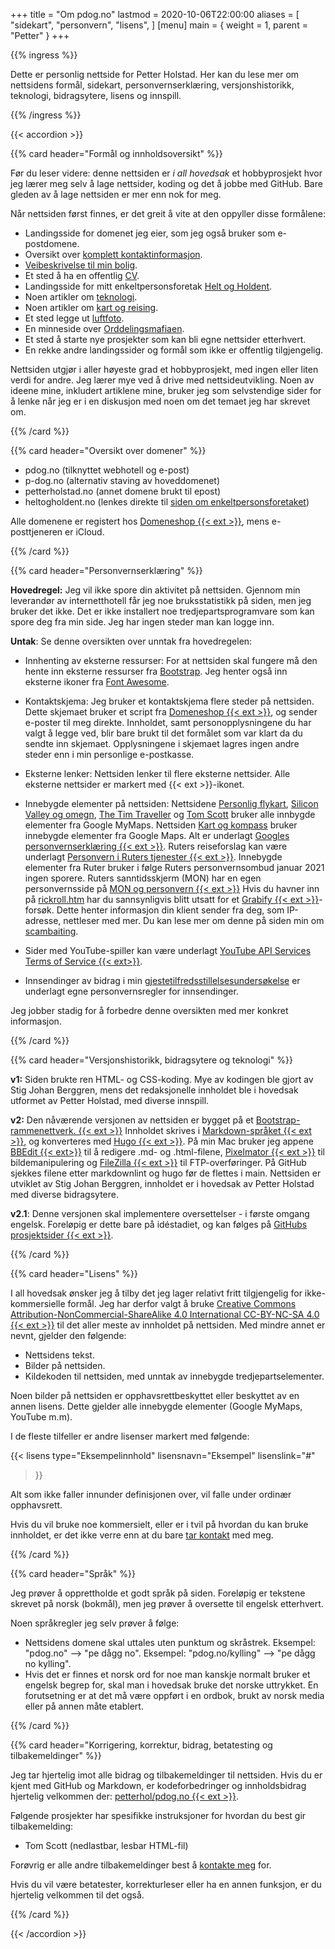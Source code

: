 +++
title = "Om pdog.no"
lastmod = 2020-10-06T22:00:00
aliases = [
    "sidekart",
    "personvern",
    "lisens",
]
[menu]
main = { weight = 1, parent = "Petter" }
+++

{{% ingress %}}

Dette er personlig nettside for Petter Holstad. Her kan du lese mer om nettsidens formål, sidekart,
personvernserklæring, versjonshistorikk, teknologi, bidragsytere, lisens og innspill.

{{% /ingress %}}

{{< accordion >}}

{{% card header="Formål og innholdsoversikt" %}}

Før du leser videre: denne nettsiden er _i all hovedsak_ et hobbyprosjekt hvor jeg lærer meg
selv å lage nettsider, koding og det å jobbe med GitHub. Bare gleden av å lage nettsiden er mer
enn nok for meg.

Når nettsiden først finnes, er det greit å vite at den oppyller disse formålene:

- Landingsside for domenet jeg eier, som jeg også bruker som e-postdomene.  
- Oversikt over [komplett kontaktinformasjon](../kontaktinfo).  
- [Veibeskrivelse til min bolig](../visit).  
- Et sted å ha en offentlig [CV](../cv).  
- Landingsside for mitt enkeltpersonsforetak [Helt og Holdent](../heltogholdent).  
- Noen artikler om [teknologi](../teknologi).  
- Noen artikler om [kart og reising](../kartogreiser).  
- Et sted legge ut [luftfoto](../luftfoto).  
- En minneside over [Orddelingsmafiaen](../orddelingsmafiaen).
- Et sted å starte nye prosjekter som kan bli egne nettsider etterhvert.  
- En rekke andre landingssider og formål som ikke er offentlig tilgjengelig.

Nettsiden utgjør i aller høyeste grad et hobbyprosjekt, med ingen eller liten verdi for andre. Jeg
lærer mye ved å drive med nettsideutvikling. Noen av ideene mine, inkludert artiklene mine, bruker
jeg som selvstendige sider for å lenke når jeg er i en diskusjon med noen om det temaet jeg har
skrevet om.

{{% /card %}}

{{% card header="Oversikt over domener" %}}

- pdog.no (tilknyttet webhotell og e-post)  
- p-dog.no (alternativ staving av hoveddomenet)  
- petterholstad.no (annet domene brukt til epost)  
- heltogholdent.no  (lenkes direkte til [siden om enkeltpersonsforetaket](../heltogholdent))

Alle domenene er registert hos [Domeneshop {{< ext >}}](https://domene.shop), mens
e-posttjeneren er iCloud.

{{% /card %}}

{{% card header="Personvernserklæring" %}}

**Hovedregel:** Jeg vil ikke spore din aktivitet på nettsiden. Gjennom min leverandør av
internetthotell får jeg noe bruksstatistikk på siden, men jeg bruker det ikke. Det er ikke
installert noe tredjepartsprogramvare som kan spore deg fra min side. Jeg har ingen steder
man kan logge inn.

**Untak**: Se denne oversikten over unntak fra hovedregelen:

* Innhenting av eksterne ressurser: For at nettsiden skal fungere må den hente inn eksterne
ressurser fra [Bootstrap](https://getbootstrap.com/docs/5.0/getting-started/introduction/). Jeg
henter også inn eksterne ikoner fra
[Font Awesome](https://fontawesome.com/how-to-use/on-the-web/referencing-icons/basic-use).

* Kontaktskjema: Jeg bruker et kontaktskjema flere steder på nettsiden. Dette skjemaet bruker et
script fra [Domeneshop {{< ext >}}](https://domene.shop/faq?id=61&section=21), og sender
e-poster til meg direkte. Innholdet, samt personopplysningene du har valgt å legge ved, blir bare
brukt til det formålet som var klart da du sendte inn skjemaet. Opplysningene i skjemaet lagres
ingen andre steder enn i min personlige e-postkasse.

* Eksterne lenker: Nettsiden lenker til flere eksterne nettsider. Alle eksterne nettsider er
markert med {{< ext >}}-ikonet.

* Innebygde elementer på nettsiden: Nettsidene [Personlig flykart](reisekart),
[Silicon Valley og omegn](sv), [The Tim
Traveller](timtraveller) og [Tom Scott](tomscott) bruker alle innbygde elementer fra
Google MyMaps.
Nettsiden [Kart og kompass](visitt/kartogkompass) bruker innebygde elementer fra Google Maps.
Alt er underlagt
[Googles personvernserklæring {{< ext >}}](https://safety.google/privacy/). Ruters reiseforslag kan
være underlagt
[Personvern i Ruters tjenester {{< ext >}}](https://ruter.no/fa-hjelp/vilkar/personvern/).
Innebygde elementer fra Ruter bruker i følge Ruters personvernsombud januar 2021 ingen
sporere.
Ruters sanntidsskjerm (MON) har en egen personvernsside på
[MON og personvern {{< ext >}}][mon] Hvis du havner inn på [rickroll.htm](http://pdog.no/rickroll)
har du sannsynligvis blitt
utsatt for et [Grabify {{< ext >}}](https://grabify.link)-forsøk.  Dette henter
informasjon din klient sender fra deg, som IP-adresse, nettleser med mer. Du kan lese mer
om denne på siden min om [scambaiting](../scambaiting).

- Sider med YouTube-spiller kan være underlagt
[YouTube API Services Terms of Service {{< ext>}}][yt].

- Innsendinger av bidrag i min [gjestetilfredsstillelsesundersøkelse](pdog.no/survey) er underlagt
egne personvernsregler for innsendinger.

Jeg jobber stadig for å forbedre denne oversikten med mer konkret informasjon.

[yt]: https://developers.google.com/youtube/terms/api-services-terms-of-service-emea#user-privacy
[mon]: https://ruter.no/fa-hjelp/vilkar/personvern/mon-og-personvern  

{{% /card %}}

{{% card header="Versjonshistorikk, bidragsytere og teknologi" %}}

**v1:** Siden brukte ren HTML- og CSS-koding. Mye av kodingen ble gjort av Stig Johan Berggren, mens
det redaksjonelle innholdet ble i hovedsak utformet av Petter Holstad, med diverse innspill.

**v2:** Den nåværende versjonen av nettsiden er bygget på et
[Bootstrap-rammenettverk. {{< ext >}}](https://getbootstrap.com) Innholdet skrives i
[Markdown-språket {{< ext >}}](https://daringfireball.net/projects/markdown/syntax), og
konverteres med
[Hugo {{< ext >}}](https://gohugo.io). På min Mac bruker jeg appene
[BBEdit {{< ext>}}](https://www.barebones.com/products/bbedit/) til å redigere
.md- og .html-filene, [Pixelmator {{< ext >}}](https://www.pixelmator.com) til
bildemanipulering og
[FileZilla {{< ext >}}](https://filezilla-project.org) til FTP-overføringer. På GitHub sjekkes
filene etter markdownlint og hugo før de flettes i main. Nettsiden er utviklet av Stig Johan
Berggren, innholdet er i hovedsak av Petter Holstad med diverse bidragsytere.

**v2.1**: Denne versjonen skal implementere oversettelser - i første omgang engelsk. Foreløpig er
dette bare på idéstadiet, og kan følges på [GitHubs prosjektsider {{< ext >}}](git2).

[git2]: https://github.com/Stigjb/pdog.no/projects/1

{{% /card %}}

{{% card header="Lisens" %}}

I all hovedsak ønsker jeg å tilby det jeg lager relativt fritt tilgjengelig for ikke-kommersielle
formål. Jeg har derfor valgt å bruke
[Creative Commons Attribution-NonCommercial-ShareAlike 4.0 International CC-BY-NC-SA 4.0 {{< ext >}}][cc]
til det aller meste av innholdet på nettsiden. Med mindre annet er nevnt, gjelder den følgende:

- Nettsidens tekst.
- Bilder på nettsiden.
- Kildekoden til nettsiden, med unntak av innebygde tredjepartselementer.

Noen bilder på nettsiden er opphavsrettbeskyttet eller beskyttet av en annen lisens. Dette gjelder
alle innebygde elementer (Google MyMaps, YouTube m.m).

I de fleste tilfeller er andre lisenser markert med følgende:

{{< lisens
  type="Eksempelinnhold"
  lisensnavn="Eksempel"
  lisenslink="#"
  >}}
  
Alt som ikke faller innunder definisjonen over, vil falle under ordinær opphavsrett.

Hvis du vil bruke noe kommersielt, eller er i tvil på hvordan du kan bruke innholdet,
er det ikke verre enn at du bare [tar kontakt](../kontaktinfo) med meg.

[cc]: https://creativecommons.org/licenses/by-nc-sa/4.0/

{{% /card %}}

{{% card header="Språk" %}}

Jeg prøver å opprettholde et godt språk på siden. Foreløpig er tekstene skrevet på norsk
(bokmål), men jeg prøver å oversette til engelsk etterhvert.

Noen språkregler jeg selv prøver å følge:

- Nettsidens domene skal uttales uten punktum og skråstrek. Eksempel: "pdog.no" -->
"pe dågg no". Eksempel: "pdog.no/kylling" --> "pe dågg no kylling".
- Hvis det er finnes et norsk ord for noe man kanskje normalt bruker et
engelsk begrep for, skal man i hovedsak bruke det norske uttrykket. En forutsetning
er at det må være oppført i en ordbok, brukt av norsk media eller på annen måte etablert.

{{% /card %}}

{{% card header="Korrigering, korrektur, bidrag, betatesting og tilbakemeldinger" %}}

Jeg tar hjertelig imot alle bidrag og tilbakemeldinger til nettsiden. Hvis du er kjent med GitHub og
Markdown, er kodeforbedringer og innholdsbidrag hjertelig velkommen der:
[petterhol/pdog.no {{< ext >}}][git].

Følgende prosjekter har spesifikke instruksjoner for hvordan du best gir tilbakemelding:

- Tom Scott (nedlastbar, lesbar HTML-fil)

Forøvrig er alle andre tilbakemeldinger best å [kontakte meg](../kontaktinfo) for.

Hvis du vil være betatester, korrekturleser eller ha en annen funksjon, er du hjertelig velkommen
til det også.

[git]: https://github.com/petterhol/pdog.no

{{% /card %}}

{{< /accordion >}}
